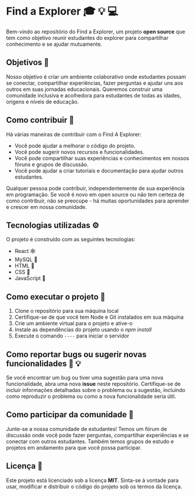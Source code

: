 # Find a Explorer :mortar_board: :bulb: :computer:

Bem-vindo ao repositório do Find a Explorer, um projeto **open source** que tem como objetivo reunir estudantes do explorer para compartilhar conhecimento e se ajudar mutuamente.

## Objetivos :dart:

Nosso objetivo é criar um ambiente colaborativo onde estudantes possam se conectar, compartilhar experiências, fazer perguntas e ajudar uns aos outros em suas jornadas educacionais. Queremos construir uma comunidade inclusiva e acolhedora para estudantes de todas as idades, origens e níveis de educação.

## Como contribuir :muscle:

Há várias maneiras de contribuir com o Find A Explorer:

- Você pode ajudar a melhorar o código do projeto.
- Você pode sugerir novos recursos e funcionalidades.
- Você pode compartilhar suas experiências e conhecimentos em nossos fóruns e grupos de discussão.
- Você pode ajudar a criar tutoriais e documentação para ajudar outros estudantes.

Qualquer pessoa pode contribuir, independentemente de sua experiência em programação. Se você é novo em open source ou não tem certeza de como contribuir, não se preocupe - há muitas oportunidades para aprender e crescer em nossa comunidade.

## Tecnologias utilizadas :gear:

O projeto é construído com as seguintes tecnologias:

- React :spider_web:
- MySQL :elephant:
- HTML :page_with_curl:
- CSS :art:
- JavaScript :hammer:

## Como executar o projeto :running:

1. Clone o repositório para sua máquina local
2. Certifique-se de que você tem Node e Git instalados em sua máquina
3. Crie um ambiente virtual para o projeto e ative-o
4. Instale as dependências do projeto usando o *npm install*
5. Execute o comando `----` para iniciar o servidor

## Como reportar bugs ou sugerir novas funcionalidades :bug: :bulb:

Se você encontrar um bug ou tiver uma sugestão para uma nova funcionalidade, abra uma nova **issue** neste repositório. Certifique-se de incluir informações detalhadas sobre o problema ou a sugestão, incluindo como reproduzir o problema ou como a nova funcionalidade seria útil.

## Como participar da comunidade :handshake:

Junte-se a nossa comunidade de estudantes! Temos um fórum de discussão onde você pode fazer perguntas, compartilhar experiências e se conectar com outros estudantes. Também temos grupos de estudo e projetos em andamento para que você possa participar.

## Licença :scroll:

Este projeto está licenciado sob a licença **MIT**. Sinta-se à vontade para usar, modificar e distribuir o código do projeto sob os termos da licença.
